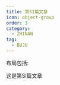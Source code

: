 ```yaml
---
title: 第SI篇文章
icon: object-group
order: 3
category:
  - ZHINAN
tag:
  - BUJU
---
```


布局包括:


这是第SI篇文章
